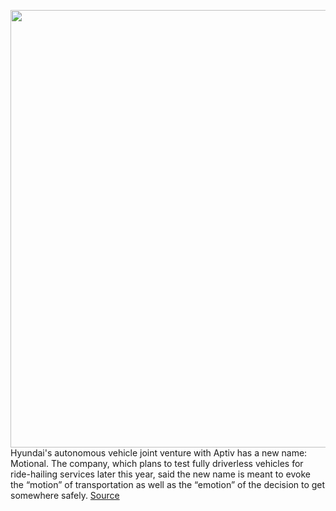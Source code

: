 <img src='https://cdn.vox-cdn.com/thumbor/eNPLjxPuyzZku2aN261PpbquNl4=/0x0:3840x2160/1200x800/filters:focal(1613x773:2227x1387)/cdn.vox-cdn.com/uploads/chorus_image/image/67185887/Motional_Announcement_Image_2.0.jpg' width='700px' /><br/>
Hyundai's autonomous vehicle joint venture with Aptiv has a new name: Motional. The company, which plans to test fully driverless vehicles for ride-hailing services later this year, said the new name is meant to evoke the “motion” of transportation as well as the “emotion” of the decision to get somewhere safely.
<a href='https://www.theverge.com/2020/8/11/21362322/hyundai-aptiv-motional-autonomous-vehicle-joint-venture'> Source <a/>